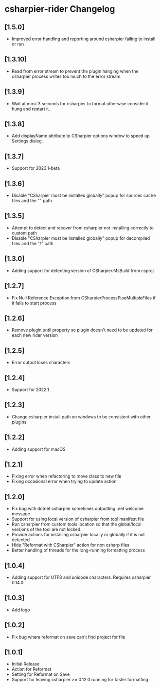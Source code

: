 <!-- Keep a Changelog guide -> https://keepachangelog.com -->

# csharpier-rider Changelog

## [1.5.0]
- Improved error handling and reporting around csharpier failing to install or run

## [1.3.10]
- Read from error stream to prevent the plugin hanging when the csharpier process writes too much to the error stream.

## [1.3.9]
- Wait at most 3 seconds for csharpier to format otherwise consider it hung and restart it.

## [1.3.8]
- Add displayName attribute to CSharpier options window to speed up Settings dialog.

## [1.3.7]
- Support for 2023.1-beta

## [1.3.6]
- Disable "CSharpier must be installed globally" popup for sources cache files and the "\" path

## [1.3.5]
- Attempt to detect and recover from csharpier not installing correctly to custom path
- Disable "CSharpier must be installed globally" popup for decompiled files and the "/" path 

## [1.3.0]
- Adding support for detecting version of CSharpier.MsBuild from csproj

## [1.2.7]
- Fix Null Reference Exception from CSharpierProcessPipeMultipleFiles if it fails to start process

## [1.2.6]
- Remove plugin until property so plugin doesn't need to be updated for each new rider version

## [1.2.5]
- Error output loses characters

## [1.2.4]
- Support for 2022.1

## [1.2.3]
- Change csharpier install path on windows to be consistent with other plugins

## [1.2.2]
- Adding support for macOS

## [1.2.1]
- Fixing error when refactoring to move class to new file
- Fixing occasional error when trying to update action

## [1.2.0]
- Fix bug with dotnet csharpier sometimes outputting .net welcome message
- Support for using local version of csharpier from tool manifest file
- Run csharpier from custom tools location so that the global/local versions of the tool are not locked.
- Provide actions for installing csharpier locally or globally if it is not detected
- Hide "Reformat with CSharpier" action for non csharp files
- Better handling of threads for the long-running formatting process

## [1.0.4]
- Adding support for UTF8 and unicode characters. Requires csharpier 0.14.0

## [1.0.3]
- Add logo

## [1.0.2]
- Fix bug where reformat on save can't find project for file

## [1.0.1]
- Initial Release
- Action for Reformat
- Setting for Reformat on Save
- Support for leaving csharpier >= 0.12.0 running for faster formatting